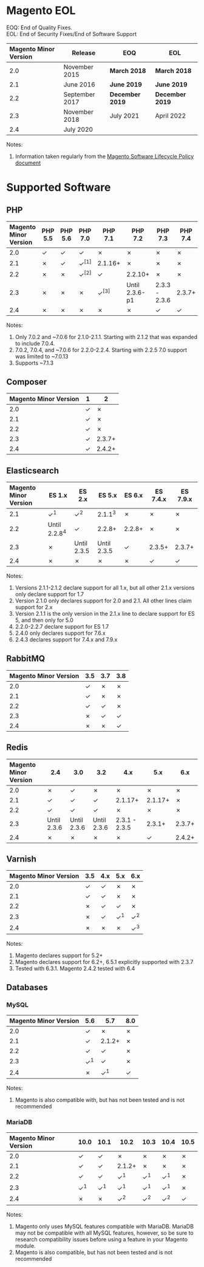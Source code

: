 # Magento EOL

EOQ: End of Quality Fixes.  
EOL: End of Security Fixes/End of Software Support

| Magento Minor Version | Release | <attr title="End of Quality Fixes">EOQ</attr> | <attr title="End of Security Fixes/End of Software Support">EOL</attr> |
|:---|---|---|---|
|2.0|November 2015|**March 2018**|**March 2018**|
|2.1|June 2016|**June 2019**|**June 2019**|
|2.2|September 2017|**December 2019**|**December 2019**|
|2.3|November 2018|July 2021|April 2022|
|2.4|July 2020|||

Notes:
1. Information taken regularly from the [Magento Software Lifecycle Policy document](https://magento.com/sites/default/files/magento-software-lifecycle-policy.pdf)

# Supported Software

## PHP

| Magento Minor Version | PHP 5.5 | PHP 5.6 | PHP 7.0 | PHP 7.1 | PHP 7.2 | PHP 7.3 | PHP 7.4 | PHP 8.0
|:---|---|---|---|---|---|---|---|---|
|2.0|✓|✓|✓|✗|✗|✗|✗|✗|
|2.1|✗|✓|✓<sup>[1]</sup>|2.1.16+|✗|✗|✗|✗|
|2.2|✗|✗|✓<sup>[2]</sup>|✓|2.2.10+|✗|✗|✗|✗|
|2.3|✗|✗|✗|✓<sup>[3]</sup>|Until 2.3.6-p1|2.3.3 - 2.3.6|2.3.7+|✗|
|2.4|✗|✗|✗|✗|✗|✓|✓|✗|

Notes:
1. Only 7.0.2 and ~7.0.6 for 2.1.0-2.1.1.  Starting with 2.1.2 that was expanded to include 7.0.4.
2. 7.0.2, 7.0.4, and ~7.0.6 for 2.2.0-2.2.4.  Starting with 2.2.5 7.0 support was limited to ~7.0.13
3. Supports ~7.1.3

## Composer
| Magento Minor Version | 1 | 2
|:---|---|---|
|2.0|✓|✗|
|2.1|✓|✗|
|2.2|✓|✗|
|2.3|✓|2.3.7+|
|2.4|✓|2.4.2+|

## Elasticsearch

| Magento Minor Version | ES 1.x | ES 2.x | ES 5.x | ES 6.x | ES 7.4.x | ES 7.9.x
|:---|---|---|---|---|---|---|
|2.1|✓<sup>1</sup>|✓<sup>2</sup>|2.1.1<sup>3</sup>|✗|✗|✗|
|2.2|Until 2.2.8<sup>4</sup>|✓|2.2.8+|2.2.8+|✗|✗|
|2.3|✗|Until 2.3.5|Until 2.3.5|✓|2.3.5+|2.3.7+|
|2.4|✗|✗|✗|✗|✓|✓|

Notes:
1. Versions 2.1.1-2.1.2 declare support for all 1.x, but all other 2.1.x versions only declare support for 1.7
2. Version 2.1.0 only declares support for 2.0 and 2.1.  All other lines claim support for 2.x
3. Version 2.1.1 is the only version in the 2.1.x line to declare support for ES 5, and then only for 5.0
4. 2.2.0-2.2.7 declare support for ES 1.7
5. 2.4.0 only declares support for 7.6.x
6. 2.4.3 declares support for 7.4.x and 7.9.x

## RabbitMQ

| Magento Minor Version | 3.5 | 3.7 | 3.8 |
|:---|---|---|---|
|2.0|✓|✗|✗|
|2.1|✓|✗|✗|
|2.2|✓|✓|✗|
|2.3|✗|✓|✓|
|2.4|✗|✗|✓|

## Redis

| Magento Minor Version | 2.4 | 3.0 | 3.2 | 4.x | 5.x | 6.x |
|:---|---|---|---|---|---|---|
|2.0|✗|✓|✗|✗|✗|✗|
|2.1|✓|✓|✓|2.1.17+|2.1.17+|✗|
|2.2|✓|✓|✓|✗|✗|✗|
|2.3|Until 2.3.6|Until 2.3.6|Until 2.3.6|2.3.1 - 2.3.5|2.3.1+|2.3.7+|
|2.4|✗|✗|✗|✗|✓|2.4.2+|

## Varnish

| Magento Minor Version | 3.5 | 4.x | 5.x | 6.x |
|:---|---|---|---|---|
|2.0|✓|✓|✗|✗|
|2.1|✓|✓|✗|✗|
|2.2|✗|✓|✓|✗|
|2.3|✗|✓|✓<sup>1</sup>|✓<sup>2</sup>|
|2.4|✗|✗|✗|✓<sup>3</sup>|

Notes:
1. Magento declares support for 5.2+
2. Magento declares support for 6.2+, 6.5.1 explicitly supported with 2.3.7
3. Tested with 6.3.1.  Magento 2.4.2 tested with 6.4

## Databases

### MySQL

| Magento Minor Version | 5.6 | 5.7 | 8.0 |
|:---|---|---|---|
|2.0|✓|✗|✗|
|2.1|✓|2.1.2+|✗|
|2.2|✓|✓|✗|
|2.3|✓<sup>1</sup>|✓|✗|
|2.4|✗|✓<sup>1</sup>|✓|

Notes:
1. Magento is also compatible with, but has not been tested and is not recommended

### MariaDB

| Magento Minor Version | 10.0 | 10.1 | 10.2 | 10.3 | 10.4 | 10.5 |
|:---|---|---|---|---|---|---|
|2.0|✓|✓|✗|✗|✗|✗|
|2.1|✓|✓|2.1.2+|✗|✗|✗|
|2.2|✓|✓|✓<sup>1</sup>|✓<sup>1</sup>|✓<sup>1</sup>|✗|
|2.3|✓<sup>1</sup>|✓<sup>1</sup>|✓<sup>1</sup>|✓<sup>1</sup>|✓<sup>1</sup>|✗|
|2.4|✗|✗|✓<sup>2</sup>|✓<sup>2</sup>|✓<sup>2</sup>|✓|

Notes:
1. Magento only uses MySQL features compatible with MariaDB. MariaDB may not be compatible with all MySQL features, however, so be sure to research compatibility issues before using a feature in your Magento module.
2. Magento is also compatible, but has not been tested and is not recommended
